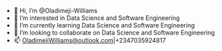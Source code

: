 - 👋 Hi, I’m @Oladimeji-Williams
- 👀 I’m interested in Data Science and Software Engineering
- 🌱 I’m currently learning Data Science and Software Engineering
- 💞️ I’m looking to collaborate on Data Science and Software Engineering
- 📫 OladimejiWilliams@outlook.com|+2347035924817

<!---
Oladimeji-Williams/Oladimeji-Williams is a ✨ special ✨ repository because its `README.md` (this file) appears on your GitHub profile.
You can click the Preview link to take a look at your changes.
--->
